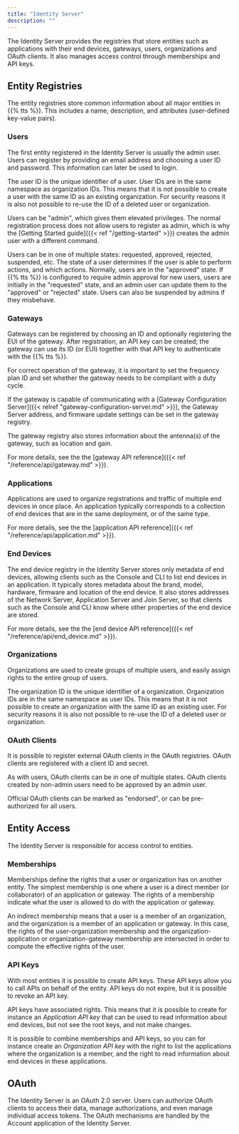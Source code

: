 ```yaml
---
title: "Identity Server"
description: ""
---
```


The Identity Server provides the registries that store entities such as applications with their end devices, gateways, users, organizations and OAuth clients. It also manages access control through memberships and API keys.

<!--more-->

## Entity Registries

The entity registries store common information about all major entities in {{% tts %}}. This includes a name, description, and attributes (user-defined key-value pairs).

### Users

The first entity registered in the Identity Server is usually the admin user. Users can register by providing an email address and choosing a user ID and password. This information can later be used to login.

The user ID is the unique identifier of a user. User IDs are in the same namespace as organization IDs. This means that it is not possible to create a user with the same ID as an existing organization. For security reasons it is also not possible to re-use the ID of a deleted user or organization.

Users can be "admin", which gives them elevated privileges. The normal registration process does not allow users to register as admin, which is why the [Getting Started guide]({{< ref "/getting-started" >}}) creates the admin user with a different command.

Users can be in one of multiple states: requested, approved, rejected, suspended, etc. The state of a user determines if the user is able to perform actions, and which actions. Normally, users are in the "approved" state. If {{% tts %}} is configured to require admin approval for new users, users are initially in the "requested" state, and an admin user can update them to the "approved" or "rejected" state. Users can also be suspended by admins if they misbehave.

### Gateways

Gateways can be registered by choosing an ID and optionally registering the EUI of the gateway. After registration, an API key can be created; the gateway can use its ID (or EUI) together with that API key to authenticate with the {{% tts %}}.

For correct operation of the gateway, it is important to set the frequency plan ID and set whether the gateway needs to be compliant with a duty cycle.

If the gateway is capable of communicating with a [Gateway Configuration Server]({{< relref "gateway-configuration-server.md" >}}), the Gateway Server address, and firmware update settings can be set in the gateway registry.

The gateway registry also stores information about the antenna(s) of the gateway, such as location and gain.

For more details, see the the [gateway API reference]({{< ref "/reference/api/gateway.md" >}}).

### Applications

Applications are used to organize registrations and traffic of multiple end devices in once place. An application typically corresponds to a collection of end devices that are in the same deployment, or of the same type.

For more details, see the the [application API reference]({{< ref "/reference/api/application.md" >}}).

### End Devices

The end device registry in the Identity Server stores only metadata of end devices, allowing clients such as the Console and CLI to list end devices in an application. It typically stores metadata about the brand, model, hardware, firmware and location of the end device. It also stores addresses of the Network Server, Application Server and Join Server, so that clients such as the Console and CLI know where other properties of the end device are stored.

For more details, see the the [end device API reference]({{< ref "/reference/api/end_device.md" >}}).

### Organizations

Organizations are used to create groups of multiple users, and easily assign rights to the entire group of users.

The organization ID is the unique identifier of a organization. Organization IDs are in the same namespace as user IDs. This means that it is not possible to create an organization with the same ID as an existing user. For security reasons it is also not possible to re-use the ID of a deleted user or organization.

### OAuth Clients

It is possible to register external OAuth clients in the OAuth registries. OAuth clients are registered with a client ID and secret.

As with users, OAuth clients can be in one of multiple states. OAuth clients created by non-admin users need to be approved by an admin user.

Official OAuth clients can be marked as "endorsed", or can be pre-authorized for all users.

## Entity Access

The Identity Server is responsible for access control to entities.

### Memberships

Memberships define the rights that a user or organization has on another entity. The simplest membership is one where a user is a direct member (or collaborator) of an application or gateway. The rights of a membership indicate what the user is allowed to do with the application or gateway.

An indirect membership means that a user is a member of an organization, and the organization is a member of an application or gateway. In this case, the rights of the user-organization membership and the organization-application or organization-gateway membership are intersected in order to compute the effective rights of the user.

### API Keys

With most entities it is possible to create API keys. These API keys allow you to call APIs on behalf of the entity. API keys do not expire, but it is possible to revoke an API key.

API keys have associated rights. This means that it is possible to create for instance an _Application API key_ that can be used to read information about end devices, but not see the root keys, and not make changes.

It is possible to combine memberships and API keys, so you can for instance create an _Organization API key_ with the right to list the applications where the organization is a member, and the right to read information about end devices in these applications.

## OAuth

The Identity Server is an OAuth 2.0 server. Users can authorize OAuth clients to access their data, manage authorizations, and even manage individual access tokens. The OAuth mechanisms are handled by the Account application of the Identity Server.
